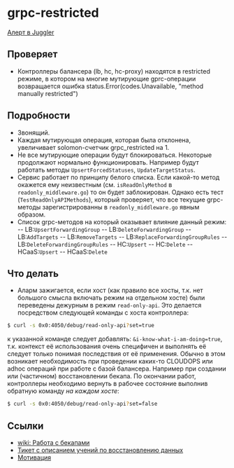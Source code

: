 # grpc-restricted
[Алерт в Juggler](https://juggler.yandex-team.ru/aggregate_checks/?project=&query=service%3Dgrpc-restricted)

## Проверяет
- Контроллеры балансера (lb, hc, hc-proxy) находятся в restricted режиме, в котором на многие мутирующие gprc-операции возвращается ошибка status.Error(codes.Unavailable, "method manually restricted")

## Подробности
- Звонящий.
- Каждая мутирующая операция, которая была отклонена, увеличивает solomon-счетчик grpc_restricted на 1.
- Не все мутирующие операции будут блокироваться. Некоторые продолжают нормально функционировать. Например будут работать методы ```UpsertForcedStatuses```, ```UpdateTargetStatus```.
- Сервис работает по принципу белого списка. Если какой-то метод окажется ему неизвестным (см. ```isReadOnlyMethod``` в ```readonly_middleware.go```) то он будет заблокирован. Однако есть тест (```TestReadOnlyAPIMethods```), который проверяет, что все текущие grpc-методы зарегистрированны в ```readonly_middleware.go``` явным образом.
- Список grpc-методов на который оказывает влияние данный режим:
-- LB:```UpsertForwardingGroup```
-- LB:```DeleteForwardingGroup```
-- LB:```AddTargets```
-- LB:```RemoveTargets```
-- LB:```ReplaceForwardingGroupRules```
-- LB:```DeleteForwardingGroupRules```
-- HC:```Upsert```
-- HC:```Delete```
-- HCaaS:```Upsert```
-- HCaaS:```Delete```

## Что делать
- Аларм зажигается, если хост (как правило все хосты, т.к. нет большого смысла включать режим на отдельном хосте) были переведены дежурным в режим ```read-only-api```. Это делается посредством следующей команды c хоста контроллера:
```bash
$ curl -s 0x0:4050/debug/read-only-api?set=true
```
к указанной команде следует добавлять: ```&i-know-what-i-am-doing=true```, т.к. контекст её использования очень специфичен и выполнять её следует только понимая последствия от её применения.
Обычно в этом возникает необходимость при проведении каких-то CLOUDOPS или adhoc операций при работе с базой балансера. Например при создании или (частичном) восстановлении бекапа.
По окончании работ, контроллеры необходимо вернуть в рабочее состояние выполнив обратную команду _на каждом хосте_:
```bash
$ curl -s 0x0:4050/debug/read-only-api?set=false
```

## Ссылки
- [wiki: Работа с бекапами](https://wiki.yandex-team.ru/users/hurd/rabotasbekapamibdservisanetworkloadbalancer/)
- [Тикет с описанием учений по восстановлению данных](https://st.yandex-team.ru/CLOUD-83250)
- [Мотивация](https://st.yandex-team.ru/CLOUD-101423)
